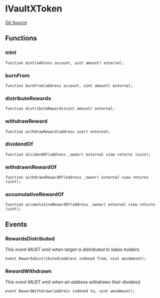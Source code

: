 # IVaultXToken
[Git Source](https://github.com/FloorDAO/floor-v2/blob/537a38ba21fa97b6f7763cc3c1b0ee2a21e56857/src/interfaces/tokens/VaultXToken.sol)


## Functions
### mint


```solidity
function mint(address account, uint amount) external;
```

### burnFrom


```solidity
function burnFrom(address account, uint amount) external;
```

### distributeRewards


```solidity
function distributeRewards(uint amount) external;
```

### withdrawReward


```solidity
function withdrawReward(address user) external;
```

### dividendOf


```solidity
function dividendOf(address _owner) external view returns (uint);
```

### withdrawnRewardOf


```solidity
function withdrawnRewardOf(address _owner) external view returns (uint);
```

### accumulativeRewardOf


```solidity
function accumulativeRewardOf(address _owner) external view returns (uint);
```

## Events
### RewardsDistributed
*This event MUST emit when target is distributed to token holders.*


```solidity
event RewardsDistributed(address indexed from, uint weiAmount);
```

### RewardWithdrawn
*This event MUST emit when an address withdraws their dividend.*


```solidity
event RewardWithdrawn(address indexed to, uint weiAmount);
```

